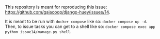 This repository is meant for reproducing this issue: https://github.com/gaiacoop/django-huey/issues/14.

It is meant to be run with `docker compose` like so: `docker compose up -d`. Then, to issue tasks you can get to a shell like so: `docker compose exec app python issue14/manage.py shell`.
